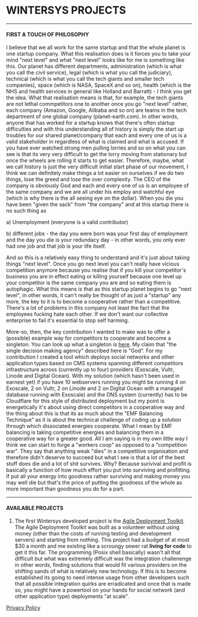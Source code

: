 # WINTERSYS PROJECTS
--------------------

#### FIRST A TOUCH OF PHILOSOPHY

I believe that we all work for the same startup and that the whole planet is one startup company. What this realisation does is it forces you to take your mind "next level" and what "next level" looks like for me is something like this. Our planet has different departments, administration (which is what you call the civil service), legal (which is what you call the judiciary), technical (which is what you call the tech giants and smaller tech companies), space (which is NASA, SpaceX and so on), health (which is the NHS and health services in general like Holland and Barratt) - I think you get the idea. What that realisation means is that, for example, the tech giants are not lethal commpetitors one to another once you go "next level" rather, each company (Amazon, Google, Alibaba and so on) are teams in the tech department of one global company (planet-earth.com). In other words, anyone that has worked for a startup knows that there's often startup difficulties and with this understanding all of history is simply the start up troubles for our shared planet/company that each and every one of us is a valid stakeholder in regardless of what is claimed and what is accused. If you have ever watched strong men pulling lorries and so on what you can see is that its very very difficult to get the lorry moving from stationary but once the wheels are rolling it starts to get easier. Therefore, maybe, what we call history is just the very difficult initial start phase of our movement, I think we can definitely make things a lot easier on ourselves if we do two things, lose the greed and lose the over complexity. The CEO of the company is obviously God and each and every one of us is an employee of the same company and we are all under his employ and watchful eye (which is why there is the all seeing eye on the dollar). When you die you have been "given the sack" from "the company" and at this startup there is no such thing as  

a) Unemployment (everyone is a valid contributor)  

b) different jobs - the day you were born was your first day of employment and the day you die is your redundacy day - in other words, you only ever had one job and that job is your life itself. 

And so this is a relatively easy thing to understand and it's just about taking things "next level". Once you go next level you can't really have vicious competition anymore because you realise that if you kill your competitor's business you are in effect eating or killing yourself because one level up your competitor is the same company you are and so eating them is autophagic. What this means is that as this startup planet begins to go "next level", in other words, it can't really be thought of as just a "startup" any more, the key to it is to become a cooperative rather than a competitive. There's a lot of problems in this company not least the fact that the employees fucking hate each other. If we don't want our collective enterprise to fail it's essential to stop self harming. 

More-so, then, the key contribution I wanted to make was to offer a (possible) example way for competitors to cooperate and become a singleton. You can look up what a singleton is [here](https://nickbostrom.com/fut/singleton). My claim that "the single decision making agency" described here is "God". For my contribution I created a tool which deploys social networks and other application types based on CMS systems spanning different competitors infrastructure across (currently up to four) providers (Exoscale, Vultr, Linode and Digital Ocean). With my solution (which hasn't been used in earnest yet) if you have 10 webservers running you might be running 4 on Exoscale, 2 on Vultr, 2 on Linode and 2 on Digital Ocean with a managed database running with Exoscale) and the DNS system (currently) has to be Cloudflare for this style of distributed deployment but my point is energetically it's about using direct competitors in a cooperative way and the thing about this is that its as much about the "EMF Balancing Technique" as it is about the technical challenge of coding up a solution through which dissociated energies cooperate. What I mean by EMF balancing is taking competitive energies and balancing them in a cooperative way for a greater good. All I am saying is in my own little way I think we can start to forge a "workers coop" as opposed to a "competition war". They say that anything weak "dies" in a competitive organisation and therefore didn't deserve to succeed but what I see is that a lot of the best stuff does die and a lot of shit survives. Why? Because surivival and profit is basically a function of how much effort you put into surviving and profitting. If put all your energy into goodness rather surviving and making money you may well die but that's the price of putting the goodness of the whole as more important than goodness you do for a part. 

----------------------------

#### AVAILABLE PROJECTS

1. The first Wintersys developed project is the [Agile Deployment Toolkit](<Agile Deployment Toolkit/ADT.md>). The Agile Deployment Toolkit was built as a volunteer without using money (other than the costs of running testing and development servers) and starting from nothing. This project had a budget of at most $30 a month and me existing like a scroungy sewer rat **living for code** to get it this far. The programming (Posix shell basically) wasn't all that difficult but what was extremely difficult was the integration challenenge in other words, finding solutions that would fit various providers on the shifting sands of what is relatively new technology. If this is to become established its going to need intense usage from other developers such that all possible integration quirks are erradicated and once that is made so, you might have a powertool on your hands for social network (and other application type) deployments "at scale". 





[Privacy Policy](https://www.freeprivacypolicy.com/live/24a200af-0b6d-4be5-8bd0-6022ab80ba59)
